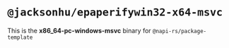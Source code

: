 # `@jacksonhu/epaperifywin32-x64-msvc`

This is the **x86_64-pc-windows-msvc** binary for `@napi-rs/package-template`
